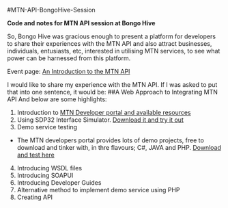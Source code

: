#MTN-API-BongoHive-Session

**Code and notes for MTN API session at Bongo Hive**

So, Bongo Hive was gracious enough to present a platform for developers to share their experiences with the MTN API and also attract businesses, individuals, entusiasts, etc, interested in utilising MTN services, to see what power can be harnessed from this platform.

Event page: <a href="https://www.eventbrite.com/e/an-introduction-to-the-mtn-api-tickets-29271818798" title="An Introduction to the MTN API" target="_blank">An Introduction to the MTN API</a>

I would like to share my experience with the MTN API. If I was asked to put that into one sentence, it would be:
##A Web Approach to Integrating MTN API
And below are some highlights:

1. Introduction to [MTN Developer portal and available resources](https://developer.mtn.com/community/portal/site.action?s=devsite&c=Home "MTN Developer portal and available resources")
2. Using SDP32 Interface Simulator. [Download it and try it out](https://developer.mtn.com/community/portal/site.action?s=devsite&c=detailsResource&resourceId=150&categoryId=DEV1000005&search=DEV1000005&resourceName=SDP32_Simulator&h=firresource&currentPage=1&osIds=DEV2000001,DEV2000002,DEV2000003,DEV2000004,DEV2000005&flag=fromRight "SDP32 Interface Simulator")
3. Demo service testing
  - The MTN developers portal provides lots of demo projects, free to download and tinker with, in thre flavours; C#, JAVA and PHP. [Download and test here](https://developer.mtn.com/community/portal/site.action?s=devsite&c=Resources&categoryId=DEV1000006)
4. Introducing WSDL files
5. Introducing SOAPUI
6. Introducing Developer Guides
7. Alternative method to implement demo service using PHP
8. Creating API
